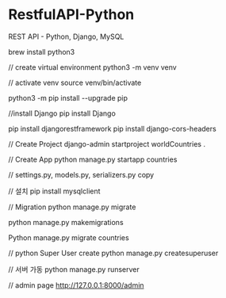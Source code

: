 # RestfulAPI-Python
REST API - Python, Django, MySQL

brew install python3

// create virtual environment 
python3 -m venv venv

// activate venv
source venv/bin/activate

python3 -m pip install --upgrade pip

//install Django
pip install Django

pip install djangorestframework
pip install django-cors-headers

// Create Project
django-admin startproject worldCountries .

// Create App 
python manage.py startapp countries

// settings.py, models.py, serializers.py copy

// 설치
pip install mysqlclient

// Migration
python manage.py migrate

python manage.py makemigrations

Python manage.py migrate countries


// python Super User create
python manage.py createsuperuser

// 서버 가동
python manage.py runserver

// admin page
http://127.0.0.1:8000/admin
